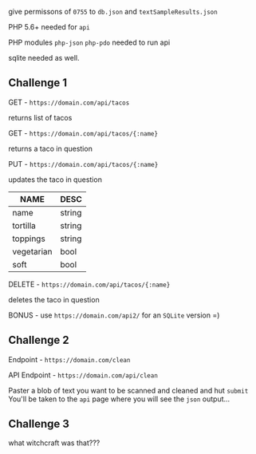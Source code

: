 give permissons of `0755` to `db.json` and `textSampleResults.json`

PHP 5.6+ needed for `api`

PHP modules `php-json` `php-pdo` needed to run api

sqlite needed as well.

## Challenge 1

GET - `https://domain.com/api/tacos`

returns list of tacos

GET - `https://domain.com/api/tacos/{:name}`

returns a taco in question

PUT - `https://domain.com/api/tacos/{:name}`

updates the taco in question

| NAME  | DESC  |
|---|---|
| name  | string  |
| tortilla  | string  |
| toppings  | string  |
| vegetarian  | bool  |
| soft  | bool  |


DELETE - `https://domain.com/api/tacos/{:name}`

deletes the taco in question


BONUS - use `https://domain.com/api2/` for an `SQLite` version =)

## Challenge 2

Endpoint - `https://domain.com/clean`

API Endpoint - `https://domain.com/api/clean`

Paster a blob of text you want to be scanned and cleaned and hut `submit` You'll be taken to the `api` page where you
will see the `json` output...

## Challenge 3

what witchcraft was that???
